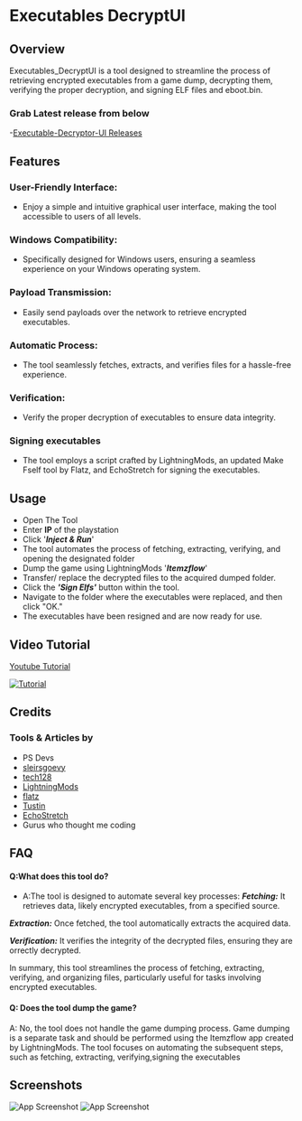 
# Executables DecryptUI

## Overview
Executables_DecryptUI is a tool designed to streamline the process of retrieving encrypted executables from a game dump, decrypting them, verifying the proper decryption, and signing ELF files and eboot.bin.

### Grab Latest release from below
-[Executable-Decryptor-UI Releases](https://github.com/rajeshca911/Executable-Decryptor-UI/releases)



## Features

### User-Friendly Interface: 
- Enjoy a simple and intuitive graphical user interface, making the tool accessible to users of all levels.

### Windows Compatibility: 
- Specifically designed for Windows users, ensuring a seamless experience on your Windows operating system.

### Payload Transmission:
- Easily send payloads over the network to retrieve encrypted executables.
### Automatic Process: 
- The tool seamlessly fetches, extracts, and verifies files for a hassle-free experience.
### Verification: 
- Verify the proper decryption of executables to ensure data integrity.
### Signing executables
- The tool employs a script crafted by LightningMods, an updated Make Fself tool by Flatz, and EchoStretch for signing the executables.


## Usage
 - Open The Tool
 - Enter **IP** of the playstation
 - Click '***Inject & Run***'
 - The tool automates the process of fetching, extracting, verifying, and opening the designated folder
 - Dump the game using LightningMods '***Itemzflow***'
 - Transfer/ replace the decrypted files to the  acquired dumped folder.
 - Click the ***'Sign Elfs'*** button within the tool.
 - Navigate to the folder where the executables were replaced, and then click "OK."
 - The executables have been resigned and are now ready for use.

## Video Tutorial
[Youtube Tutorial](https://www.youtube.com/watch?v=xXYcOswg7_E)

[![Tutorial](https://i.imgur.com/AmIfAXr.png)](https://www.youtube.com/watch?v=xXYcOswg7_E)


## Credits
### Tools & Articles by

- PS Devs
- [sleirsgoevy](https://github.com/sleirsgoevy/ps4jb-payloads/tree/bd-jb/ps5-self-dumper)
- [tech128](https://github.com/tech128/socat-1.7.3.0-windows)
- [LightningMods](https://github.com/LightningMods/Itemzflow)
- [flatz](https://github.com/flatz)
- [Tustin](https://github.com/Tustin/pkg-merge)  
- [EchoStretch](https://github.com/EchoStretch)
- Gurus who thought me coding





## FAQ
#### Q:What does this tool do?
- A:The tool is designed to automate several key processes:
***Fetching:*** It retrieves data, likely encrypted executables, from a specified source.

***Extraction:*** Once fetched, the tool automatically extracts the acquired data.

***Verification:*** It verifies the integrity of the decrypted files, ensuring they are orrectly decrypted.


In summary, this tool streamlines the process of fetching, extracting, verifying, and organizing files, particularly useful for tasks involving encrypted executables.

#### Q: Does the tool dump the game?
A: No, the tool does not handle the game dumping process. Game dumping is a separate task and should be performed using the Itemzflow app created by LightningMods. The tool focuses on automating the subsequent steps, such as fetching, extracting, verifying,signing the executables





## Screenshots

![App Screenshot](https://i.imgur.com/069Xfqp.png)
![App Screenshot](https://i.imgur.com/dwZbCkN.png)


